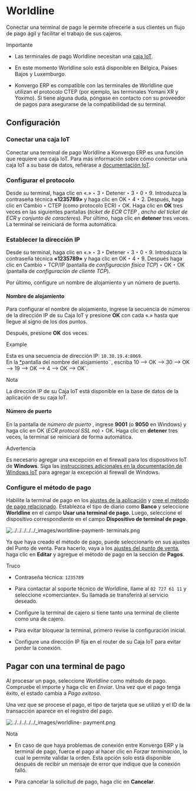 # Worldline

Conectar una terminal de pago le permite ofrecerle a sus clientes un flujo de
pago ágil y facilitar el trabajo de sus cajeros.

<div class="alert alert-warning">
<p class="alert-title">
Importante</p><ul>
<li><p>Las terminales de pago Worldline necesitan una <a href="../../../../general/iot">caja IoT</a>.</p></li>
<li><p>En este momento Worldline solo está disponible en Bélgica, Países Bajos y Luxemburgo.</p></li>
<li><p>Konvergo ERP es compatible con las terminales de Worldline que utilizan el protocolo CTEP (por ejemplo, las terminales Yomani XR y Yoximo). Si tiene alguna duda, póngase en contacto con su proveedor de pagos para asegurarse de la compatibilidad de su terminal.</p></li>
</ul>
</div>

## Configuración

### Conectar una caja IoT

Conectar una terminal de pago Worldline a Konvergo ERP es una función que requiere una
caja IoT. Para más información sobre cómo conectar una caja IoT a su base de
datos, refiérase a [documentación
IoT](../../../../general/iot/config/connect).

### Configurar el protocolo

Desde su terminal, haga clic en «.» ‣ 3 ‣ Detener ‣ 3 ‣ 0 ‣ 9. Introduzca la
contraseña técnica **«1235789»** y haga clic en OK ‣ 4 ‣ 2. Después, haga clic
en Cambio ‣ CTEP (como protocolo ECR) ‣ OK. Haga clic en **OK** tres veces en
las siguientes pantallas (_ticket de ECR CTEP_ , _ancho del ticket de ECR_ y
_conjunto de caracteres_). Por último, haga clic en **detener** tres veces. La
terminal se reiniciará de forma automática.

### Establecer la dirección IP

Desde su terminal, haga clic en «.» ‣ 3 ‣ Detener ‣ 3 ‣ 0 ‣ 9. Introduzca la
contraseña técnica **«1235789»** y haga clic en OK ‣ 4 ‣ 9. Después haga clic
en Cambio ‣ TCP/IP (pantalla de _configuración física TCP_) ‣ OK ‣ OK
(pantalla de _configuración de cliente TCP_).

Por último, configure un nombre de alojamiento y un número de puerto.

#### Nombre de alojamiento

Para configurar el nombre de alojamiento, ingrese la secuencia de números de
la dirección IP de su Caja IoT y presione **OK** con cada «.» hasta que llegue
al signo de los dos puntos.

Después, presione **OK** dos veces.

<div class="alert alert-success">
<p class="alert-title">
Example</p><div class="line-block">
<div class="line">Esta es una secuencia de dirección IP: <code>10.30.19.4:8069</code>.</div>
<div class="line">En la <a href="#id1"><span class="problematic" id="id2">*</span></a>pantalla del nombre del alojamiento¨, escriba 10 –&gt; OK –&gt; 30 –&gt; OK –&gt; 19 –&gt; OK –&gt; 4 –&gt; OK –&gt; OK`.</div>
</div>
</div> <div class="alert alert-primary">
<p class="alert-title">
Nota</p><p>La dirección IP de su Caja IoT está disponible en la base de datos de la aplicación de su caja IoT.</p>
</div>

#### Número de puerto

En la pantalla de _número de puerto_ , ingrese **9001** (o **9050** en
Windows) y haga clic en OK (_ECR protocol SSL no_) ‣ OK. Haga clic en
**detener** tres veces, la terminal se reiniciará de forma automática.

<div class="alert alert-warning">
<p class="alert-title">
Advertencia</p><p>Es necesario agregar una excepción en el firewall para los dispositivos IoT de <b>Windows</b>. Siga las <a href="../../../../general/iot/config/windows_iot#iot-windows-wordline"><span class="std std-ref">instrucciones adicionales en la documentación de Windows IoT</span></a> para agregar la excepción al firewall de Windows.</p>
</div>

### Configure el método de pago

Habilite la terminal de pago en los [ajustes de la
aplicación](../../configuration#configuration-settings) y [cree el método
de pago relacionado](../../payment_methods). Establezca el tipo de diario
como **Banco** y seleccione **Worldline** en el campo **Usar una terminal de
pago**. Luego, seleccione el dispositivo correspondiente en el campo
**Dispositivo de terminal de pago**.

![../../../../../_images/worldline-payment-
terminals.png](../../../../../_images/worldline-payment-terminals.png)

Ya que haya creado el método de pago, puede seleccionarlo en sus ajustes del
Punto de venta. Para hacerlo, vaya a los [ajustes del punto de
venta](../../configuration#configuration-settings), haga clic en
**Editar** y agregue el método de pago en la sección de **Pagos**.

<div class="alert alert-info" id="worldline-yomani-info">
<p class="alert-title">
Truco</p><ul>
<li><p>Contraseña técnica: <code>1235789</code></p></li>
<li><p>Para contactar al soporte técnico de Worldline, llame al <code>02 727 61 11</code> y seleccione «comerciante». Su llamada se transferirá al servicio deseado.</p></li>
<li><p>Configure la terminal de cajero si tiene tanto una terminal de cliente como una de cajero.</p></li>
<li><p>Para evitar bloquear la terminal, primero revise la configuración inicial.</p></li>
<li><p>Configure una dirección IP fija en el router de su Caja IoT para evitar perder la conexión.</p></li>
</ul>
</div>

## Pagar con una terminal de pago

Al procesar un pago, seleccione _Worldline_ como método de pago. Compruebe el
importe y haga clic en _Enviar_. Una vez que el pago tenga éxito, el estado
cambia a _Pago exitoso_.

Una vez que se procese el pago, el tipo de tarjeta que se utilizó y el ID de
la transacción aparece en el registro del pago.

![../../../../../_images/worldline-
payment.png](../../../../../_images/worldline-payment.png) <div class="alert alert-primary">
<p class="alert-title">
Nota</p><ul>
<li><p>En caso de que haya problemas de conexión entre Konvergo ERP y la terminal de pago, fuerce el pago al hacer clic en <em>Forzar terminación</em>, lo cual le permite validar la orden. Esta opción solo está disponible después de recibir un mensaje de error que indique que la conexión falló.</p></li>
<li><p>Para cancelar la solicitud de pago, haga clic en <b>Cancelar</b>.</p></li>
</ul>
</div>

